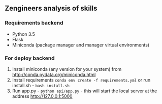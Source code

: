 ## Zengineers analysis of skills

### Requirements backend
* Python 3.5
* Flask
* Miniconda (package manager and manager virtual environments)

### For deploy backend
1. Install miniconda (any version for your system) from http://conda.pydata.org/miniconda.html
2. Install requirements `conda env create -f requirements.yml` or run install.sh -  `bash install.sh`
3. Run app.py - `python api/app.py` - this will start the local server at the address http://127.0.0.1:5000